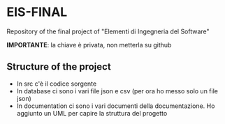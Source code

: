 # EIS-FINAL
Repository of the final project of "Elementi di Ingegneria del Software"

**IMPORTANTE**: la chiave è privata, non metterla su github

## Structure of the project
* In src c'è il codice sorgente
* In database ci sono i vari file json e csv (per ora ho messo solo un file json)
* In documentation ci sono i vari documenti della documentazione. Ho aggiunto un UML per capire la struttura del progetto
